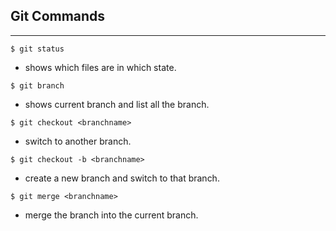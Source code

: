 ## Git Commands
---

`$ git status`

+  shows which files are in which state.

`$ git branch`

+ shows current branch and list all the branch.

`$ git checkout <branchname>`

+ switch to another branch.

`$ git checkout -b <branchname>`

+ create a new branch and switch to that branch.

`$ git merge <branchname>`

+ merge the  branch into the current branch.


